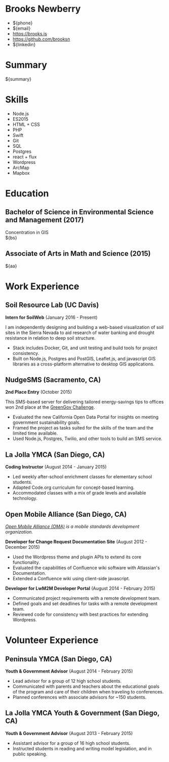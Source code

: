# Brooks Newberry
- ${phone}
- ${email}
- https://brooks.is  
- https://github.com/brooksn  
- ${linkedin}

# Summary

${summary}

# Skills

- Node.js
- ES2015
- HTML + CSS
- PHP
- Swift
- Git
- SQL
- Postgres
- react + flux
- Wordpress
- ArcMap
- Mapbox

# Education

## Bachelor of Science in Environmental Science and Management (2017)
Concentration in GIS  
${bs}

## Associate of Arts in Math and Science (2015)
${aa}

# Work Experience

## Soil Resource Lab (UC Davis)

**Intern for SoilWeb** (January 2016 - Present)

I am independently designing and building a web-based visualization of soil sites in the Sierra Nevada to aid research of water banking and drought resistance in relation to deep soil structure.

- Stack includes Docker, Git, and unit testing and build tools for project consistency.
- Built on Node.js, Postgres and PostGIS, Leaflet.js, and javascript GIS libraries as a cross-platform alternative to desktop GIS applications.

## NudgeSMS (Sacramento, CA)

**2nd Place Entry**  (October 2015)

This SMS-based server for delivering tailored energy-savings tips to offices won 2nd place at the [GreenGov Challenge](http://www.govops.ca.gov/#14669).

- Evaluated the new California Open Data Portal for insights on meeting government sustainability goals.
- Framed the project as tasks suited for the skills of the team and the limited time available.
- Used Node.js, Postgres, Twilio, and other tools to build an SMS service.

## La Jolla YMCA (San Diego, CA)

**Coding Instructor** (August 2014 - January 2015)

- Led weekly after-school enrichment classes for elementary school students.
- Adapted Code.org curriculum for concept-based learning.
- Accommodated classes with a mix of grade levels and available technology.

## Open Mobile Alliance (San Diego, CA)
*[Open Mobile Alliance (OMA)](http://openmobilealliance.org) is a mobile standards development organization.*

**Developer for Change Request Documentation Site** (August 2012 - December 2015)

- Used the Wordpress theme and plugin APIs to extend its core functionality.
- Evaluated the capabilities of Confluence wiki software with Atlassian's Documentation.
- Extended a Confluence wiki using client-side javascript.

**Developer for LwM2M Developer Portal** (August 2014 - February 2015)

- Communicated project requirements with a remote development team.
- Defined goals and set deadlines for tasks with a remote development team.
- Reviewed code for consistency with best practices for extending Wordpress.

# Volunteer Experience

## Peninsula YMCA (San Diego, CA)

**Youth & Government Advisor** (August 2014 - February 2015)

- Lead advisor for a group of 12 high school students.
- Communicated with parents and teachers about the educational goals of the program and care of their children when traveling to conferences.
- Planned conferences with associate advisors for ~150 students.

## La Jolla YMCA Youth & Government (San Diego, CA)

**Youth & Government Advisor** (August 2013 - February 2015)

- Assistant advisor for a group of 16 high school students.
- Instructed students in reading and writing model legislation, and in public speaking.
